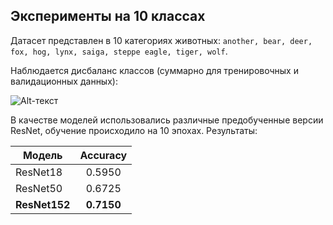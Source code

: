 ## Эксперименты на 10 классах

Датасет представлен в 10 категориях животных: `another, bear, deer, fox, hog, lynx, saiga, steppe eagle, tiger, wolf`.

Наблюдается дисбаланс классов (суммарно для тренировочных и валидационных данных):

![Alt-текст](https://sun9-27.userapi.com/impg/CK7WL0bcic_IczR9BnHHGD2KHg_pYT-DGWf1NA/GF6SKRokX1A.jpg?size=864x432&quality=96&sign=bbe2f6a18b51ae5c1db3d47ceed236ec&type=album)

В качестве моделей использовались различные предобученные версии ResNet, обучение происходило на 10 эпохах. Результаты:

| Модель | Accuracy |
|----------------|:----------------:|
| ResNet18 | 0.5950 | 
| ResNet50 | 0.6725 | 
| __ResNet152__ | __0.7150__ | 
